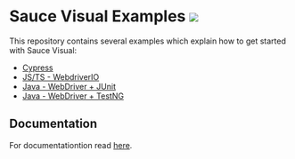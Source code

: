 # Sauce Visual Examples [![](https://badgen.net/badge/Run%20this%20/README/5B3ADF?icon=https://runme.dev/img/logo.svg)](https://runme.dev/api/runme?repository=git%40github.com%3Asaucelabs%2Fvisual-examples.git)

This repository contains several examples which explain how to get started with Sauce Visual:

- [Cypress](./cypress/README.md)
- [JS/TS - WebdriverIO](./wdio/README.md)
- [Java - WebDriver + JUnit](./wd-java/README.md)
- [Java - WebDriver + TestNG](./wd-java-testng/README.md)

## Documentation

For documentationtion read [here](https://docs.saucelabs.com/visual-testing/sauce-visual/index.html).

